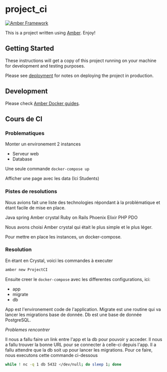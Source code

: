 # project_ci

[![Amber Framework](https://img.shields.io/badge/using-amber_framework-orange.svg)](https://amberframework.org)

This is a project written using [Amber](https://amberframework.org). Enjoy!

## Getting Started

These instructions will get a copy of this project running on your machine for development and testing purposes.

Please see [deployment](https://docs.amberframework.org/amber/deployment) for notes on deploying the project in production.

## Development

Please check [Amber Docker guides](https://docs.amberframework.org/amber/guides/docker).

## Cours de CI

### Problematiques

Monter un environement 2 instances
- Serveur web
- Database

Une seule commande `docker-compose up`

Afficher une page avec les data (Ici Students)

### Pistes de resolutions

Nous avions fait une liste des technologies répondant à la problématique et étant facile de mise en place.

Java spring
Amber crystal
Ruby on Rails
Phoenix Elixir
PHP PDO

Nous avons choisi Amber crystal qui était le plus simple et le plus léger.

Pour mettre en place les instances, un docker-compose.

### Resolution

En étant en Crystal, voici les commandes à executer

```bash
amber new ProjectCI
```

Ensuite creer le `docker-compose` avec les differentes configurations, ici:
- app
- migrate
- db

App est l'environement code de l'application.
Migrate est une routine qui va lancer les migrations base de donnée.
Db est une base de donnée PostgreSQL.

*Problemes rencontrer*

Il nous a fallu faire un link entre l'app et la db pour pouvoir y acceder.
Il nous a fallu trouver la bonne URL pour se connecter à celle-ci depuis l'app.
Il a fallu attendre que la db soit up pour lancer les migrations.
Pour ce faire, nous executons cette commande ci-dessous
```bash
while ! nc -q 1 db 5432 </dev/null; do sleep 1; done
```
